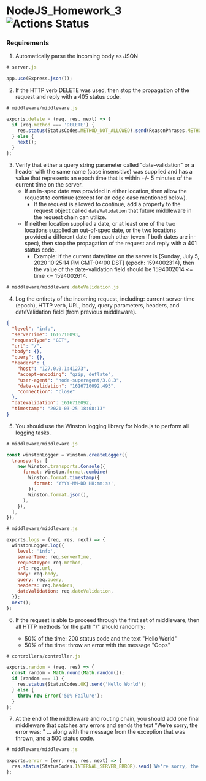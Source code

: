 # NodeJS_Homework_3 ![Actions Status](https://github.com/ArthurVardevanyan/NodeJS_Homework_3/workflows/nodeJS/badge.svg)

### Requirements 


1. Automatically parse the incoming body as JSON
```Javascript
# server.js

app.use(Express.json()); 
```

2. If the HTTP verb DELETE was used, then stop the propagation of the request and reply with a 405 status code.
```Javascript
# middleware/middleware.js

exports.delete = (req, res, next) => {
  if (req.method === 'DELETE') {
    res.status(StatusCodes.METHOD_NOT_ALLOWED).send(ReasonPhrases.METHOD_NOT_ALLOWED);
  } else {
    next();
  }
};
```
3. Verify that either a query string parameter called "date-validation" or a header with the same name (case insensitive) was supplied and has a value that represents an epoch time that is within +/- 5 minutes of the current time on the server.
    * If an in-spec date was provided in either location, then allow the request to continue (except for an edge case mentioned below).
        * If the request is allowed to continue, add a property to the request object called `dateValidation` that future middleware in the request chain can utilize.
    * If neither location supplied a date, or at least one of the two locations supplied an out-of-spec date, or the two locations provided a different date from each other (even if both dates are in-spec), then stop the propagation of the request and reply with a 401 status code.
        * Example: if the current date/time on the server is [Sunday, July 5, 2020 10:25:14 PM GMT-04:00 DST] (epoch: 1594002314), then the value of the date-validation field should be 1594002014 <= time <= 1594002614.

```Javascript
# middleware/middleware.dateValidation.js
```

4. Log the entirety of the incoming request, including: current server time (epoch), HTTP verb, URL, body, query parameters, headers, and dateValidation field (from previous middleware).
```json
{
  "level": "info",
  "serverTime": 1616710093,
  "requestType": "GET",
  "url": "/",
  "body": {},
  "query": {},
  "headers": {
    "host": "127.0.0.1:41273",
    "accept-encoding": "gzip, deflate",
    "user-agent": "node-superagent/3.8.3",
    "date-validation": "1616710092.495",
    "connection": "close"
  },
  "dateValidation": 1616710092,
  "timestamp": "2021-03-25 18:08:13"
}
```
5. You should use the Winston logging library for Node.js to perform all logging tasks.
```Javascript
# middleware/middleware.js

const winstonLogger = Winston.createLogger({
  transports: [
    new Winston.transports.Console({
      format: Winston.format.combine(
        Winston.format.timestamp({
          format: 'YYYY-MM-DD HH:mm:ss',
        }),
        Winston.format.json(),
      ),
    }),
  ],
});
```
```JavaScript
# middleware/middleware.js

exports.logs = (req, res, next) => {
  winstonLogger.log({
    level: 'info',
    serverTime: req.serverTime,
    requestType: req.method,
    url: req.url,
    body: req.body,
    query: req.query,
    headers: req.headers,
    dateValidation: req.dateValidation,
  });
  next();
};
```
6. If the request is able to proceed through the first set of middleware, then all HTTP methods for the path "/" should randomly:

    * 50% of the time: 200 status code and the text "Hello World"
    * 50% of the time: throw an error with the message "Oops"
```Javascript
# controllers/controller.js

exports.random = (req, res) => {
  const random = Math.round(Math.random());
  if (random === 1) {
    res.status(StatusCodes.OK).send('Hello World');
  } else {
    throw new Error('50% Failure');
  }
};
```
7. At the end of the middleware and routing chain, you should add one final middleware that catches any errors and sends the text "We're sorry, the error was: " ... along with the message from the exception that was thrown, and a 500 status code.
```JavaScript
# middleware/middleware.js

exports.error = (err, req, res, next) => {
  res.status(StatusCodes.INTERNAL_SERVER_ERROR).send(`We're sorry, the error was: ${ReasonPhrases.INTERNAL_SERVER_ERROR}`);
};
```
